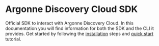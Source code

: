 # Argonne Discovery Cloud SDK

Official SDK to interact with Argonne Discovery Cloud.
In this documentation you will find information for both the SDK and the CLI it provides. 
Get started by following the [installation](installation.md) steps and [quick start](cli/tutorial.md) tutorial.